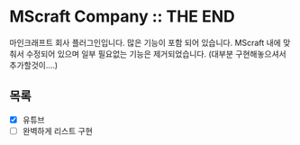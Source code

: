 # MScraft Company :: THE END
마인크래프트 회사 플러그인입니다. 많은 기능이 포함 되어 있습니다.
MScraft 내에 맞춰서 수정되어 있으며 일부 필요없는 기능은 제거되었습니다.
(대부분 구현해놓으셔서 추가할것이....)
## 목록
- [x] 유튜브
- [ ] 완벽하게 리스트 구현

